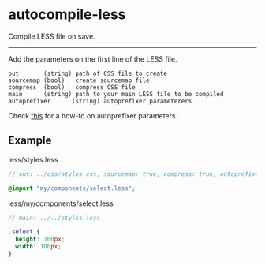 # autocompile-less

Compile LESS file on save.

---

Add the parameters on the first line of the LESS file.

```
out       (string) path of CSS file to create
sourcemap (bool)   create sourcemap file
compress  (bool)   compress CSS file
main      (string) path to your main LESS file to be compiled
autoprefixer      (string) autoprefixer parameterers
```
Check [this](https://github.com/browserslist/browserslist#best-practices) for a how-to on autoprefixer parameters.

## Example
less/styles.less
```scss
// out: ../css/styles.css, sourcemap: true, compress: true, autoprefixer: defaults

@import "my/components/select.less";
```

less/my/components/select.less
```scss
// main: ../../styles.less

.select {
  height: 100px;
  width: 100px;
}
```
